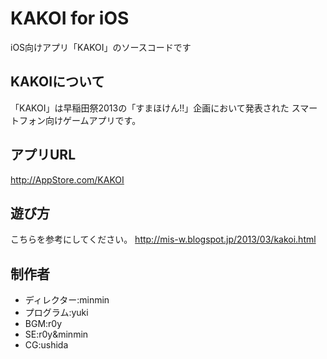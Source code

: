 # KAKOI for iOS

iOS向けアプリ「KAKOI」のソースコードです

## KAKOIについて

「KAKOI」は早稲田祭2013の「すまほけん!!」企画において発表された
スマートフォン向けゲームアプリです。

## アプリURL

http://AppStore.com/KAKOI

## 遊び方

こちらを参考にしてください。
http://mis-w.blogspot.jp/2013/03/kakoi.html

## 制作者
- ディレクター:minmin
- プログラム:yuki
- BGM:r0y
- SE:r0y&minmin
- CG:ushida
